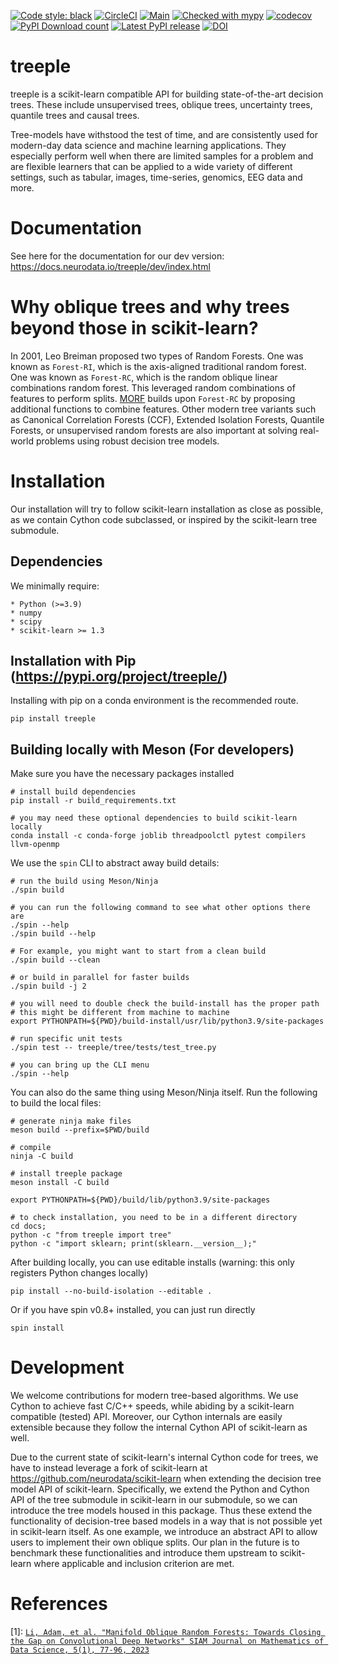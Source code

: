 [![Code style: black](https://img.shields.io/badge/code%20style-black-000000.svg)](https://github.com/psf/black)
[![CircleCI](https://circleci.com/gh/neurodata/treeple/tree/main.svg?style=svg)](https://circleci.com/gh/neurodata/treeple/tree/main)
[![Main](https://github.com/neurodata/treeple/actions/workflows/main.yml/badge.svg?branch=main)](https://github.com/neurodata/treeple/actions/workflows/main.yml)
[![Checked with mypy](http://www.mypy-lang.org/static/mypy_badge.svg)](http://mypy-lang.org/)
[![codecov](https://codecov.io/gh/neurodata/treeple/branch/main/graph/badge.svg?token=H1reh7Qwf4)](https://codecov.io/gh/neurodata/treeple)
[![PyPI Download count](https://img.shields.io/pypi/dm/treeple.svg)](https://pypistats.org/packages/treeple)
[![Latest PyPI release](https://img.shields.io/pypi/v/treeple.svg)](https://pypi.org/project/treeple/)
[![DOI](https://zenodo.org/badge/491260497.svg)](https://zenodo.org/doi/10.5281/zenodo.8412279)

treeple
===========

treeple is a scikit-learn compatible API for building state-of-the-art decision trees. These include unsupervised trees, oblique trees, uncertainty trees, quantile trees and causal trees.

Tree-models have withstood the test of time, and are consistently used for modern-day data science and machine learning applications. They especially perform well when there are limited samples for a problem and are flexible learners that can be applied to a wide variety of different settings, such as tabular, images, time-series, genomics, EEG data and more.

Documentation
=============

See here for the documentation for our dev version: <https://docs.neurodata.io/treeple/dev/index.html>

Why oblique trees and why trees beyond those in scikit-learn?
=============================================================

In 2001, Leo Breiman proposed two types of Random Forests. One was known as ``Forest-RI``, which is the axis-aligned traditional random forest. One was known as ``Forest-RC``, which is the random oblique linear combinations random forest. This leveraged random combinations of features to perform splits. [MORF](1) builds upon ``Forest-RC`` by proposing additional functions to combine features. Other modern tree variants such as Canonical Correlation Forests (CCF), Extended Isolation Forests, Quantile Forests, or unsupervised random forests are also important at solving real-world problems using robust decision tree models.

Installation
============

Our installation will try to follow scikit-learn installation as close as possible, as we contain Cython code subclassed, or inspired by the scikit-learn tree submodule.

Dependencies
------------

We minimally require:

    * Python (>=3.9)
    * numpy
    * scipy
    * scikit-learn >= 1.3

Installation with Pip (<https://pypi.org/project/treeple/>)
-------------------------------------------------------------

Installing with pip on a conda environment is the recommended route.

    pip install treeple

Building locally with Meson (For developers)
--------------------------------------------

Make sure you have the necessary packages installed

    # install build dependencies
    pip install -r build_requirements.txt

    # you may need these optional dependencies to build scikit-learn locally
    conda install -c conda-forge joblib threadpoolctl pytest compilers llvm-openmp

We use the ``spin`` CLI to abstract away build details:

    # run the build using Meson/Ninja
    ./spin build

    # you can run the following command to see what other options there are
    ./spin --help
    ./spin build --help

    # For example, you might want to start from a clean build
    ./spin build --clean

    # or build in parallel for faster builds
    ./spin build -j 2

    # you will need to double check the build-install has the proper path
    # this might be different from machine to machine
    export PYTHONPATH=${PWD}/build-install/usr/lib/python3.9/site-packages

    # run specific unit tests
    ./spin test -- treeple/tree/tests/test_tree.py

    # you can bring up the CLI menu
    ./spin --help

You can also do the same thing using Meson/Ninja itself. Run the following to build the local files:

    # generate ninja make files
    meson build --prefix=$PWD/build

    # compile
    ninja -C build

    # install treeple package
    meson install -C build

    export PYTHONPATH=${PWD}/build/lib/python3.9/site-packages

    # to check installation, you need to be in a different directory
    cd docs;  
    python -c "from treeple import tree"
    python -c "import sklearn; print(sklearn.__version__);"

After building locally, you can use editable installs (warning: this only registers Python changes locally)

    pip install --no-build-isolation --editable .

Or if you have spin v0.8+ installed, you can just run directly

    spin install

Development
===========

We welcome contributions for modern tree-based algorithms. We use Cython to achieve fast C/C++ speeds, while abiding by a scikit-learn compatible (tested) API. Moreover, our Cython internals are easily extensible because they follow the internal Cython API of scikit-learn as well.

Due to the current state of scikit-learn's internal Cython code for trees, we have to instead leverage a fork of scikit-learn at <https://github.com/neurodata/scikit-learn> when
extending the decision tree model API of scikit-learn. Specifically, we extend the Python and Cython API of the tree submodule in scikit-learn in our submodule, so we can introduce the tree models housed in this package. Thus these extend the functionality of decision-tree based models in a way that is not possible yet in scikit-learn itself. As one example, we introduce an abstract API to allow users to implement their own oblique splits. Our plan in the future is to benchmark these functionalities and introduce them upstream to scikit-learn where applicable and inclusion criterion are met.

References
==========

[1]: [`Li, Adam, et al. "Manifold Oblique Random Forests: Towards Closing the Gap on Convolutional Deep Networks" SIAM Journal on Mathematics of Data Science, 5(1), 77-96, 2023`](https://doi.org/10.1137/21M1449117)
